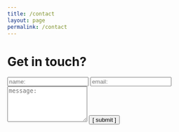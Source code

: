 ```yaml
---
title: /contact
layout: page
permalink: /contact
---
```


# Get in touch?

<form
  action="https://formspree.io/f/xleozped"
  method="POST"
>
  <input type="text" id="name" name="name" placeholder="name:" autocomplete="off">
  <input type="text" id="email" name="_replyto" placeholder="email:" autocomplete="off">
  <textarea rows="5" id="message" name="message" placeholder="message:" autocomplete="off"></textarea>
  <input type="submit" value="[ submit ]">
</form>
